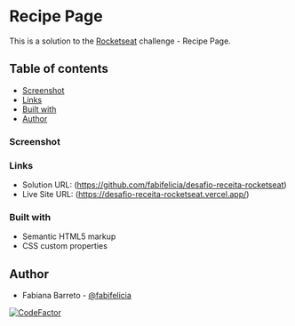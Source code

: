 # Recipe Page

This is a solution to the [Rocketseat](https://www.rocketseat.com.br/) challenge - Recipe Page.  

## Table of contents

  - [Screenshot](#screenshot)
  - [Links](#links)
  - [Built with](#built-with)
  - [Author](#author)


### Screenshot



### Links

- Solution URL: (https://github.com/fabifelicia/desafio-receita-rocketseat)
- Live Site URL: (https://desafio-receita-rocketseat.vercel.app/)


### Built with

- Semantic HTML5 markup
- CSS custom properties

## Author

- Fabiana Barreto - [@fabifelicia](https://github.com/fabifelicia)

[![CodeFactor](https://www.codefactor.io/repository/github/fabifelicia/desafio-receita-rocketseat/badge)](https://www.codefactor.io/repository/github/fabifelicia/desafio-receita-rocketseat)
